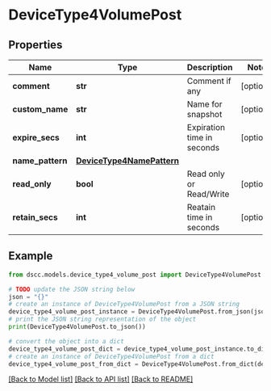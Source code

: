 # DeviceType4VolumePost


## Properties

Name | Type | Description | Notes
------------ | ------------- | ------------- | -------------
**comment** | **str** | Comment if any | [optional] 
**custom_name** | **str** | Name for snapshot | [optional] 
**expire_secs** | **int** | Expiration time in seconds | [optional] 
**name_pattern** | [**DeviceType4NamePattern**](DeviceType4NamePattern.md) |  | 
**read_only** | **bool** | Read only or Read/Write | [optional] 
**retain_secs** | **int** | Reatain time in seconds | [optional] 

## Example

```python
from dscc.models.device_type4_volume_post import DeviceType4VolumePost

# TODO update the JSON string below
json = "{}"
# create an instance of DeviceType4VolumePost from a JSON string
device_type4_volume_post_instance = DeviceType4VolumePost.from_json(json)
# print the JSON string representation of the object
print(DeviceType4VolumePost.to_json())

# convert the object into a dict
device_type4_volume_post_dict = device_type4_volume_post_instance.to_dict()
# create an instance of DeviceType4VolumePost from a dict
device_type4_volume_post_from_dict = DeviceType4VolumePost.from_dict(device_type4_volume_post_dict)
```
[[Back to Model list]](../README.md#documentation-for-models) [[Back to API list]](../README.md#documentation-for-api-endpoints) [[Back to README]](../README.md)


